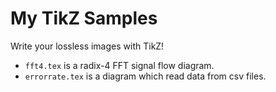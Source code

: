 # My TikZ Samples

Write your lossless images with TikZ!

- `fft4.tex` is a radix-4 FFT signal flow diagram.
- `errorrate.tex` is a diagram which read data from csv files.